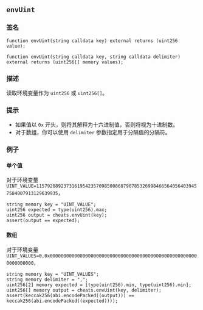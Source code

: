 ## `envUint`

### 签名

```solidity
function envUint(string calldata key) external returns (uint256 value);
```

```solidity
function envUint(string calldata key, string calldata delimiter) external returns (uint256[] memory values);
```

### 描述

读取环境变量作为 `uint256` 或 `uint256[]`。

### 提示

- 如果值以 `0x` 开头，则将其解释为十六进制值，否则将视为十进制数。
- 对于数组，你可以使用 `delimiter` 参数指定用于分隔值的分隔符。

### 例子

#### 单个值
对于环境变量 `UINT_VALUE=115792089237316195423570985008687907853269984665640564039457584007913129639935`，
```solidity
string memory key = "UINT_VALUE";
uint256 expected = type(uint256).max;
uint256 output = cheats.envUint(key);
assert(output == expected);
```

#### 数组
对于环境变量 `UINT_VALUES=0,0x0000000000000000000000000000000000000000000000000000000000000000`，
```solidity
string memory key = "UINT_VALUES";
string memory delimiter = ",";
uint256[2] memory expected = [type(uint256).min, type(uint256).min];
uint256[] memory output = cheats.envUint(key, delimiter);
assert(keccak256(abi.encodePacked((output))) == keccak256(abi.encodePacked((expected))));
```